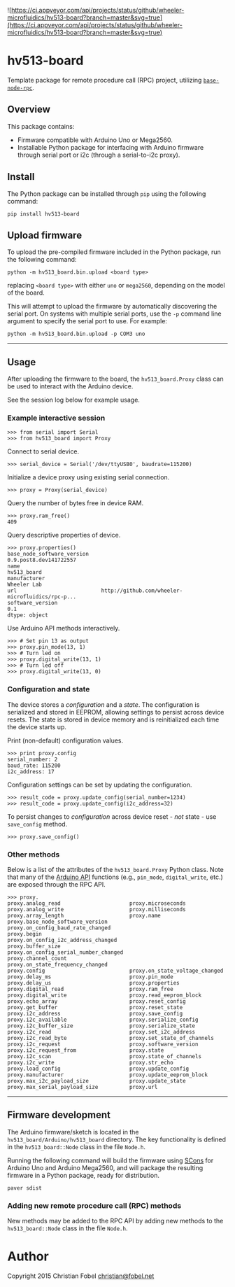 ![https://ci.appveyor.com/api/projects/status/github/wheeler-microfluidics/hv513-board?branch=master&svg=true](https://ci.appveyor.com/api/projects/status/github/wheeler-microfluidics/hv513-board?branch=master&svg=true)
# hv513-board #

Template package for remote procedure call (RPC) project, utilizing
[`base-node-rpc`][3].

## Overview ##

This package contains:

 - Firmware compatible with Arduino Uno or Mega2560.
 - Installable Python package for interfacing with Arduino firmware through
   serial port or i2c (through a serial-to-i2c proxy).

## Install ##

The Python package can be installed through `pip` using the following command:

    pip install hv513-board

## Upload firmware ##

To upload the pre-compiled firmware included in the Python package, run the
following command:

    python -m hv513_board.bin.upload <board type>

replacing `<board type>` with either `uno` or `mega2560`, depending on the
model of the board.

This will attempt to upload the firmware by automatically discovering the
serial port.  On systems with multiple serial ports, use the `-p` command line
argument to specify the serial port to use.  For example:

    python -m hv513_board.bin.upload -p COM3 uno

--------------------------------------------------

## Usage ##

After uploading the firmware to the board, the `hv513_board.Proxy` class can be
used to interact with the Arduino device.

See the session log below for example usage.

### Example interactive session ###

    >>> from serial import Serial
    >>> from hv513_board import Proxy

Connect to serial device.

    >>> serial_device = Serial('/dev/ttyUSB0', baudrate=115200)

Initialize a device proxy using existing serial connection.

    >>> proxy = Proxy(serial_device)

Query the number of bytes free in device RAM.

    >>> proxy.ram_free()
    409

Query descriptive properties of device.

    >>> proxy.properties()
    base_node_software_version                               0.9.post8.dev141722557
    name                                                                  hv513_board
    manufacturer                                                        Wheeler Lab
    url                           http://github.com/wheeler-microfluidics/rpc-p...
    software_version                                                            0.1
    dtype: object

Use Arduino API methods interactively.

    >>> # Set pin 13 as output
    >>> proxy.pin_mode(13, 1)
    >>> # Turn led on
    >>> proxy.digital_write(13, 1)
    >>> # Turn led off
    >>> proxy.digital_write(13, 0)


### Configuration and state ###

The device stores a *configuration* and a *state*.  The configuration is
serialized and stored in EEPROM, allowing settings to persist across device
resets.  The state is stored in device memory and is reinitialized each time
the device starts up.

Print (non-default) configuration values.

    >>> print proxy.config
    serial_number: 2
    baud_rate: 115200
    i2c_address: 17

Configuration settings can be set by updating the configuration.

    >>> result_code = proxy.update_config(serial_number=1234)
    >>> result_code = proxy.update_config(i2c_address=32)

To persist changes to *configuration* across device reset - *not* state - use
`save_config` method.

    >>> proxy.save_config()

### Other methods ###

Below is a list of the attributes of the `hv513_board.Proxy` Python class.  Note
that many of the [Arduino API][1] functions (e.g., `pin_mode`, `digital_write`,
etc.) are exposed through the RPC API.

    >>> proxy.
    proxy.analog_read                      proxy.microseconds
    proxy.analog_write                     proxy.milliseconds
    proxy.array_length                     proxy.name
    proxy.base_node_software_version       proxy.on_config_baud_rate_changed
    proxy.begin                            proxy.on_config_i2c_address_changed
    proxy.buffer_size                      proxy.on_config_serial_number_changed
    proxy.channel_count                    proxy.on_state_frequency_changed
    proxy.config                           proxy.on_state_voltage_changed
    proxy.delay_ms                         proxy.pin_mode
    proxy.delay_us                         proxy.properties
    proxy.digital_read                     proxy.ram_free
    proxy.digital_write                    proxy.read_eeprom_block
    proxy.echo_array                       proxy.reset_config
    proxy.get_buffer                       proxy.reset_state
    proxy.i2c_address                      proxy.save_config
    proxy.i2c_available                    proxy.serialize_config
    proxy.i2c_buffer_size                  proxy.serialize_state
    proxy.i2c_read                         proxy.set_i2c_address
    proxy.i2c_read_byte                    proxy.set_state_of_channels
    proxy.i2c_request                      proxy.software_version
    proxy.i2c_request_from                 proxy.state
    proxy.i2c_scan                         proxy.state_of_channels
    proxy.i2c_write                        proxy.str_echo
    proxy.load_config                      proxy.update_config
    proxy.manufacturer                     proxy.update_eeprom_block
    proxy.max_i2c_payload_size             proxy.update_state
    proxy.max_serial_payload_size          proxy.url

--------------------------------------------------

## Firmware development ##

The Arduino firmware/sketch is located in the `hv513_board/Arduino/hv513_board`
directory.  The key functionality is defined in the `hv513_board::Node` class in
the file `Node.h`.

Running the following command will build the firmware using [SCons][2] for
Arduino Uno and Arduino Mega2560, and will package the resulting firmware in a
Python package, ready for distribution.

    paver sdist

### Adding new remote procedure call (RPC) methods ###

New methods may be added to the RPC API by adding new methods to the
`hv513_board::Node` class in the file `Node.h`.

# Author #

Copyright 2015 Christian Fobel <christian@fobel.net>


[1]: https://www.arduino.cc/en/Reference/HomePage
[2]: http://www.scons.org/
[3]: https://github.com/wheeler-microfluidics/base_node_rpc
